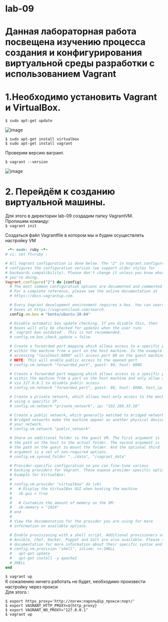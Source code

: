 # lab-09
# Данная лабораторная работа посвещена изучению процесса создания и конфигурирования виртуальной среды разработки с использованием Vagrant

# 1.Необходимо установить Vagrant и VirtualBox.
``` $ sudo apt-get update ```  

![image](https://github.com/Fedorusita/lab-09/assets/112895410/7158610c-8e72-407d-b7ef-59e05947f6c7)

``` $ sudo apt-get install virtualbox ```   
``` $ sudo apt-get install vagrant ```   

Проверим версию вагрант.   

``` $ vagrant --version ```   

![image](https://github.com/Fedorusita/lab-09/assets/112895410/c2fb745c-c83c-47b3-ad28-bd2682842411)


# 2. Перейдём к созданию виртуальной машины.  
Для этого в директории lab-09 создадим папку VagrantVM.   
Пропишем команду:   
``` $ vagrant init ```

Создаться файл Vagrantfile в котором мы и будем осуществлять настройку VM   
``` Ruby
 -*- mode: ruby -*-
# vi: set ft=ruby :

# All Vagrant configuration is done below. The "2" in Vagrant.configure
# configures the configuration version (we support older styles for
# backwards compatibility). Please don't change it unless you know what
# you're doing.
Vagrant.configure("2") do |config|
  # The most common configuration options are documented and commented below.
  # For a complete reference, please see the online documentation at
  # https://docs.vagrantup.com.

  # Every Vagrant development environment requires a box. You can search for
  # boxes at https://vagrantcloud.com/search.
  config.vm.box = "bento/ubuntu-20.04"

  # Disable automatic box update checking. If you disable this, then
  # boxes will only be checked for updates when the user runs
  # `vagrant box outdated`. This is not recommended.
  # config.vm.box_check_update = false

  # Create a forwarded port mapping which allows access to a specific port
  # within the machine from a port on the host machine. In the example below,
  # accessing "localhost:8080" will access port 80 on the guest machine.
  # NOTE: This will enable public access to the opened port
  # config.vm.network "forwarded_port", guest: 80, host: 8080

  # Create a forwarded port mapping which allows access to a specific port
  # within the machine from a port on the host machine and only allow access
  # via 127.0.0.1 to disable public access
  # config.vm.network "forwarded_port", guest: 80, host: 8080, host_ip: "127.0.0.1"

  # Create a private network, which allows host-only access to the machine
  # using a specific IP.
  # config.vm.network "private_network", ip: "192.168.33.10"

  # Create a public network, which generally matched to bridged network.
  # Bridged networks make the machine appear as another physical device on
  # your network.
  # config.vm.network "public_network"

  # Share an additional folder to the guest VM. The first argument is
  # the path on the host to the actual folder. The second argument is
  # the path on the guest to mount the folder. And the optional third
  # argument is a set of non-required options.
  # config.vm.synced_folder "../data", "/vagrant_data"

  # Provider-specific configuration so you can fine-tune various
  # backing providers for Vagrant. These expose provider-specific options.
  # Example for VirtualBox:
  #
  # config.vm.provider "virtualbox" do |vb|
  #   # Display the VirtualBox GUI when booting the machine
  #   vb.gui = true
  #
  #   # Customize the amount of memory on the VM:
  #   vb.memory = "1024"
  # end
  #
  # View the documentation for the provider you are using for more
  # information on available options.

  # Enable provisioning with a shell script. Additional provisioners such as
  # Ansible, Chef, Docker, Puppet and Salt are also available. Please see the
  # documentation for more information about their specific syntax and use.
  # config.vm.provision "shell", inline: <<-SHELL
  #   apt-get update
  #   apt-get install -y apache2
  # SHELL
end

```   
``` $ vagrant up ```   
К сожалению ничего работать не будет, необходимо произвести настройку через прокси   
Для этого :
```
$ export https_proxy='http://логин:пароль@ip_прокси:порт/'   
$ export VAGRANT_HTTP_PROXY=${http_proxy}   
$ export VAGRANT_NO_PROXY="127.0.0.1"   
$ vagrant up   

```






